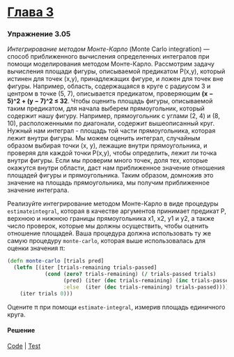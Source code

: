 # [Глава 3](../index.md#Глава-3)

### Упражнение 3.05
_Интегрирование методом Монте-Карло_ (Monte Carlo integration) — способ приближенного вычисления определенных интегралов при помощи моделирования методом Монте-Карло. Рассмотрим задачу вычисления площади фигуры, описываемой предикатом P(x,y), который истинен для точек (x,y), принадлежащих фигуре, и ложен для точек вне фигуры. Например, область, содержащаяся в круге с радиусом 3 и центром в точке (5, 7), описывается предикатом, проверяющим **(x − 5)^2 + (y − 7)^2 ≤ 32**. Чтобы оценить площадь фигуры, описываемой таким предикатом, для начала выберем прямоугольник, который содержит нашу фигуру. Например, прямоугольник с углами (2, 4) и (8, 10), расположенными по диагонали, содержит вышеописанный круг. Нужный нам интеграл - площадь той части прямоугольника, которая лежит внутри фигуры. Мы можем оценить интеграл, случайным образом выбирая точки (x, y), лежащие внутри прямоугольника, и проверяя для каждой точки P(x,y), чтобы определить, лежит ли точка внутри фигуры. Если мы проверим много точек, доля тех, которые окажутся внутри области, даст нам приближенное значение отношения площадей фигуры и прямоугольника. Таким образом, домножив это значение на площадь прямоугольника, мы получим приближенное значение интеграла.

Реализуйте интегрирование методом Монте-Карло в виде процедуры `estimateintegral`, которая в качестве аргументов принимает предикат P, верхнюю и нижнюю границы прямоугольника x1, x2, y1 и y2, а также число проверок, которые мы должны осуществить, чтобы оценить отношение площадей. Ваша процедура должна использовать ту же самую процедуру `monte-carlo`, которая выше использовалась для оценки значения π:

```clojure
(defn monte-carlo [trials pred]
  (letfn [(iter [trials-remaining trials-passed]
            (cond (zero? trials-remaining) (/ trials-passed trials)
                  (pred) (iter (dec trials-remaining) (inc trials-passed))
                  :else  (iter (dec trials-remaining) trials-passed)))]
    (iter trials 0)))
```

Оцените π при помощи `estimate-integral`, измерив площадь единичного круга.

#### Решение
[Code](../../src/sicp/chapter03/3_05.clj) | [Test](../../test/sicp/chapter03/3_05_test.clj)
